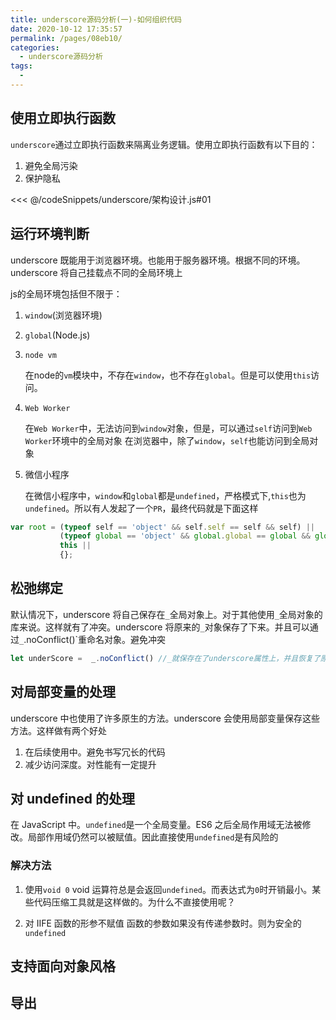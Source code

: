 ```yaml
---
title: underscore源码分析(一)-如何组织代码
date: 2020-10-12 17:35:57
permalink: /pages/08eb10/
categories:
  - underscore源码分析
tags:
  -
---
```


## 使用立即执行函数

`underscore`通过立即执行函数来隔离业务逻辑。使用立即执行函数有以下目的：

1. 避免全局污染
2. 保护隐私

<<< @/codeSnippets/underscore/架构设计.js#01

## 运行环境判断

underscore 既能用于浏览器环境。也能用于服务器环境。根据不同的环境。underscore 将自己挂载点不同的全局环境上

js的全局环境包括但不限于：

1. `window`(浏览器环境)
2. `global`(Node.js)

3. `node vm`

   在node的`vm`模块中，不存在`window`，也不存在`global`。但是可以使用`this`访问。

4. `Web Worker`

   在`Web Worker`中，无法访问到`window`对象，但是，可以通过`self`访问到`Web Worker`环境中的全局对象
   在浏览器中，除了`window`，`self`也能访问到全局对象

5. 微信小程序

   在微信小程序中，`window`和`global`都是`undefined`，严格模式下,`this`也为`undefined`。所以有人发起了一个`PR`，最终代码就是下面这样

```js
var root = (typeof self == 'object' && self.self == self && self) ||
           (typeof global == 'object' && global.global == global && global) ||
           this ||
           {};
```

## 松弛绑定

默认情况下，underscore 将自己保存在`_`全局对象上。对于其他使用`_`全局对象的库来说。这样就有了冲突。underscore 将原来的`_`对象保存了下来。并且可以通过`_`.noConflict()`重命名对象。避免冲突

```js
let underScore =  _.noConflict() //_就保存在了underscore属性上，并且恢复了原来的_属性
```

## 对局部变量的处理

underscore 中也使用了许多原生的方法。underscore 会使用局部变量保存这些方法。这样做有两个好处

1. 在后续使用中。避免书写冗长的代码
2. 减少访问深度。对性能有一定提升

## 对 undefined 的处理

在 JavaScript 中。`undefined`是一个全局变量。ES6 之后全局作用域无法被修改。局部作用域仍然可以被赋值。因此直接使用`undefined`是有风险的

### 解决方法

1. 使用`void 0`
   void 运算符总是会返回`undefined`。而表达式为`0`时开销最小。某些代码压缩工具就是这样做的。为什么不直接使用呢？

2. 对 IIFE 函数的形参不赋值
   函数的参数如果没有传递参数时。则为安全的`undefined`

## 支持面向对象风格

## 导出
